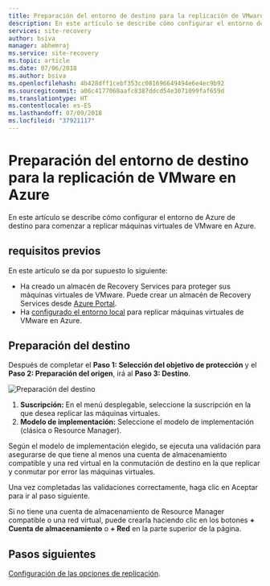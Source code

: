 ```yaml
---
title: Preparación del entorno de destino para la replicación de VMware en Azure | Microsoft Docs
description: En este artículo se describe cómo configurar el entorno de Azure de destino para la replicación de máquinas virtuales de VMware en Azure.
services: site-recovery
author: bsiva
manager: abhemraj
ms.service: site-recovery
ms.topic: article
ms.date: 07/06/2018
ms.author: bsiva
ms.openlocfilehash: 4b428dff1cebf353cc081696649494e6e4ec9b92
ms.sourcegitcommit: a06c4177068aafc8387ddcd54e3071099faf659d
ms.translationtype: HT
ms.contentlocale: es-ES
ms.lasthandoff: 07/09/2018
ms.locfileid: "37921117"
---
```

# <a name="prepare-the-target-environment-for-vmware-replication-to-azure"></a>Preparación del entorno de destino para la replicación de VMware en Azure

En este artículo se describe cómo configurar el entorno de Azure de destino para comenzar a replicar máquinas virtuales de VMware en Azure.

## <a name="prerequisites"></a>requisitos previos

En este artículo se da por supuesto lo siguiente:
- Ha creado un almacén de Recovery Services para proteger sus máquinas virtuales de VMware. Puede crear un almacén de Recovery Services desde [Azure Portal](http://portal.azure.com "Azure Portal").
- Ha [configurado el entorno local](vmware-azure-set-up-source.md) para replicar máquinas virtuales de VMware en Azure.

## <a name="prepare-target"></a>Preparación del destino

Después de completar el **Paso 1: Selección del objetivo de protección** y el **Paso 2: Preparación del origen**, irá al **Paso 3: Destino**.

![Preparación del destino](./media/vmware-azure-set-up-target/prepare-target-vmware-to-azure.png)

1. **Suscripción:** En el menú desplegable, seleccione la suscripción en la que desea replicar las máquinas virtuales.
2. **Modelo de implementación:** Seleccione el modelo de implementación (clásica o Resource Manager).

Según el modelo de implementación elegido, se ejecuta una validación para asegurarse de que tiene al menos una cuenta de almacenamiento compatible y una red virtual en la conmutación de destino en la que replicar y conmutar por error las máquinas virtuales.

Una vez completadas las validaciones correctamente, haga clic en Aceptar para ir al paso siguiente.

Si no tiene una cuenta de almacenamiento de Resource Manager compatible o una red virtual, puede crearla haciendo clic en los botones **+ Cuenta de almacenamiento** o **+ Red** en la parte superior de la página.

## <a name="next-steps"></a>Pasos siguientes
[Configuración de las opciones de replicación](vmware-azure-set-up-replication.md).
